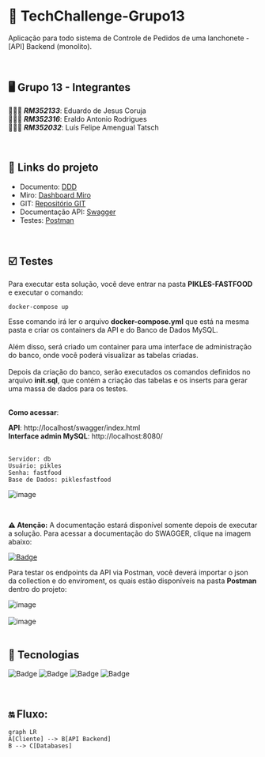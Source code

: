 # 🚀 TechChallenge-Grupo13
Aplicação para todo sistema de Controle de Pedidos de uma lanchonete - [API] Backend (monolito).

</br>

## 🖥️ Grupo 13 - Integrantes
🧑🏻‍💻 *<b>RM352133</b>*: Eduardo de Jesus Coruja </br>
🧑🏻‍💻 *<b>RM352316</b>*: Eraldo Antonio Rodrigues </br>
🧑🏻‍💻 *<b>RM352032</b>*: Luís Felipe Amengual Tatsch </br>

</br>

## 🔗 Links do projeto
- Documento: [DDD](https://1drv.ms/w/s!AntPAkrc0xN9q8kH5tUnZYZQgotMxQ?e=f4ur3f)
- Miro: [Dashboard Miro](https://miro.com/app/board/uXjVNVsDxDM=/?share_link_id=908610551369)
- GIT: [Repositório GIT](https://github.com/eraldoads/TechChallenge-Grupo13)
- Documentação API: [Swagger](http://localhost/swagger/index.html)
- Testes: [Postman](https://www.postman.com/martian-resonance-699333/workspace/grupo-13-tech-challenge-fase-i/collection/13215309-ff36e055-fccf-48db-9965-b76e4ace4e93?tab=overview)

</br>

## ☑️ Testes

Para executar esta solução, você deve entrar na pasta <b>PIKLES-FASTFOOD</b> e executar o comando:
```
docker-compose up
```
Esse comando irá ler o arquivo <b>docker-compose.yml</b> que está na mesma pasta e criar os containers da API e do Banco de Dados MySQL.
</br>
</br>
Além disso, será criado um container para uma interface de administração do banco, onde você poderá visualizar as tabelas criadas.
</br>
</br>
Depois da criação do banco, serão executados os comandos definidos no arquivo <b>init.sql</b>, que contém a criação das tabelas e os inserts para gerar uma massa de dados para os testes.

</br>
<b>Como acessar</b>:
</br>

<b>API</b>: http://localhost/swagger/index.html
</br>
<b>Interface admin MySQL</b>: http://localhost:8080/
</br>
</br>
```
Servidor: db
Usuário: pikles
Senha: fastfood
Base de Dados: piklesfastfood
```

![image](https://github.com/eraldoads/TechChallenge-Grupo13/assets/47857203/e7cb3296-c50c-413f-b055-723bb0dca25e)


</br>

<b>⚠️ Atenção:</b> A documentação estará disponível somente depois de executar a solução. Para acessar a documentação do SWAGGER, clique na imagem abaixo:

[![Badge](https://img.shields.io/static/v1?label=swagger&message=Documentação&color=darkgreen&style=for-the-badge&logo=swagger)](https://www.postman.com/martian-resonance-699333/workspace/grupo-13-tech-challenge-fase-i/collection/13215309-ff36e055-fccf-48db-9965-b76e4ace4e93?tab=overview)

Para testar os endpoints da API via Postman, você deverá importar o json da collection e do enviroment, os quais estão disponíveis na pasta <b>Postman</b> dentro do projeto:

![image](https://github.com/eraldoads/TechChallenge-Grupo13/assets/47857203/69488ce6-4a61-4028-8c4a-ae9855e86eed)
</br>
</br>
![image](https://github.com/eraldoads/TechChallenge-Grupo13/assets/47857203/1f85cdac-dceb-4908-94f9-408e69d7dd4e)
</br>
</br>

## 🔗 Tecnologias

![Badge](https://img.shields.io/static/v1?label=.NET&message=framework&color=blue&style=for-the-badge&logo=.NET)
![Badge](https://img.shields.io/static/v1?label=csharp&message=linguagem&color=blue&style=for-the-badge&logo=Csharp)
![Badge](https://img.shields.io/static/v1?label=mysql&message=banco-de-dados&color=blue&style=for-the-badge&logo=mysql)
![Badge](https://img.shields.io/static/v1?label=docker&message=Plataforma&color=blue&style=for-the-badge&logo=docker)

</br>

## 🔛 Fluxo:

```mermaid
graph LR
A[Cliente] --> B[API Backend]
B --> C[Databases]
```
